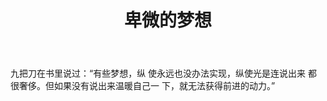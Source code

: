 ﻿---
layout: post
title: "卑微的梦想"
comments: true
tags: programming javascript 
categories: chinese
---

九把刀在书里说过：“有些梦想，纵 使永远也没办法实现，纵使光是连说出来 都很奢侈。但如果没有说出来温暖自己一 下，就无法获得前进的动力。”
